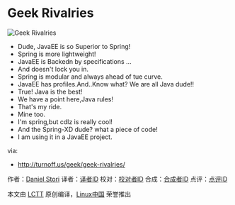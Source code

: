Geek Rivalries
===============

![Geek Rivalries](http://turnoff.us/image/en/geek-rivalries.png)

- Dude, JavaEE is so Superior to Spring!
- Spring is more lightweight!
- JavaEE is Backedn by specifications ...
- And doesn't lock you in.
- Spring is modular and always ahead of tue curve. 
- JavaEE has profiles.And..Know what? We are all Java dude!!
- True! Java is the best!
- We have a point here,Java rules!
- That's my ride.
- Mine too.
- I'm spring,but cdlz is really cool!
- And the Spring-XD dude? what a piece of code!
- I am using it in a JavaEE project.

via:
- http://turnoff.us/geek/geek-rivalries/

作者：[Daniel Stori][a]
译者：[译者ID](https://github.com/译者ID)
校对：[校对者ID](https://github.com/校对者ID)
合成：[合成者ID](https://github.com/合成者ID)
点评：[点评ID](https://github.com/点评者ID)

本文由 [LCTT](https://github.com/LCTT/TranslateProject) 原创编译，[Linux中国](https://linux.cn/) 荣誉推出

[a]:http://turnoff.us/about/

